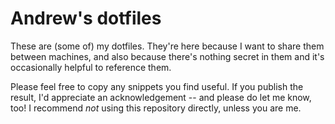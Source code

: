 # Andrew's dotfiles

These are (some of) my dotfiles.  They're here because I want to share them
between machines, and also because there's nothing secret in them and it's
occasionally helpful to reference them.

Please feel free to copy any snippets you find useful.  If you publish the
result, I'd appreciate an acknowledgement -- and please do let me know, too!  I
recommend _not_ using this repository directly, unless you are me.
